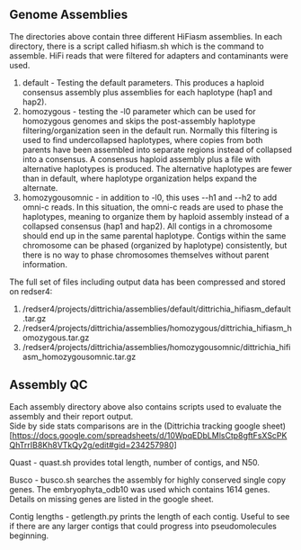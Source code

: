 ## Genome Assemblies

The directories above contain three different HiFiasm assemblies. In each directory, there is a script called hifiasm.sh which is the command to assemble.  HiFi reads that were filtered for adapters and contaminants were used.  

1. default - Testing the default parameters. This produces a haploid consensus assembly plus assemblies for each haplotype (hap1 and hap2).     
2. homozygous - testing the -l0 parameter which can be used for homozygous genomes and skips the post-assembly haplotype filtering/organization seen in the default run. Normally this filtering is used to find undercollapsed haplotypes, where copies from both parents have been assembled into separate regions instead of collapsed into a consensus. A consensus haploid assembly plus a file with alternative haplotypes is produced.  The alternative haplotypes are fewer than in default, where haplotype organization helps expand the alternate.
3. homozygousomnic - in addition to -l0, this uses --h1 and --h2 to add omni-c reads.  In this situation, the omni-c reads are used to phase the haplotypes, meaning to organize them by haploid assembly instead of a collapsed consensus (hap1 and hap2). All contigs in a chromosome should end up in the same parental haplotype. Contigs within the same chromosome can be phased (organized by haplotype) consistently, but there is no way to phase chromosomes themselves without parent information.  

The full set of files including output data has been compressed and stored on redser4:

1. /redser4/projects/dittrichia/assemblies/default/dittrichia_hifiasm_default.tar.gz
2. /redser4/projects/dittrichia/assemblies/homozygous/dittrichia_hifiasm_homozygous.tar.gz
3. /redser4/projects/dittrichia/assemblies/homozygousomnic/dittrichia_hifiasm_homozygousomnic.tar.gz

## Assembly QC  

Each assembly directory above also contains scripts used to evaluate the assembly and their report output.  
Side by side stats comparisons are in the (Dittrichia tracking google sheet)[https://docs.google.com/spreadsheets/d/10WpqEDbLMlsCtp8gftFsXScPKQhTrrIB8Kh8VTkQy2g/edit#gid=234257980]  

Quast - quast.sh provides total length, number of contigs, and N50.  

Busco - busco.sh searches the assembly for highly conserved single copy genes.  The embryophyta_odb10 was used which contains 1614 genes.  Details on missing genes are listed in the google sheet.  

Contig lengths - getlength.py prints the length of each contig.  Useful to see if there are any larger contigs that could progress into pseudomolecules beginning.  
